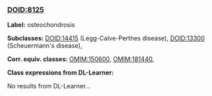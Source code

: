 
### [DOID:8125](http://purl.obolibrary.org/obo/DOID_8125)
**Label:** osteochondrosis

**Subclasses:** [DOID:14415](http://purl.obolibrary.org/obo/DOID_14415) (Legg-Calve-Perthes disease), [DOID:13300](http://purl.obolibrary.org/obo/DOID_13300) (Scheuermann's disease), 

**Corr. equiv. classes:** [OMIM:150600](http://purl.obolibrary.org/obo/OMIM_150600), [OMIM:181440](http://purl.obolibrary.org/obo/OMIM_181440), 

**Class expressions from DL-Learner:**

No results from DL-Learner...



